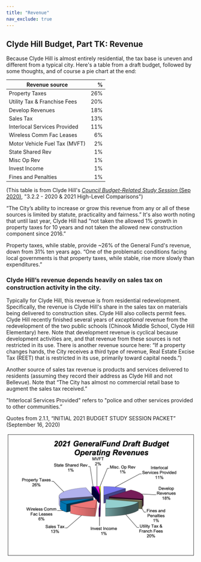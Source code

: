 ```yaml
---
title: "Revenue"
nav_exclude: true
---
```

## Clyde Hill Budget, Part TK: Revenue

Because Clyde Hill is almost entirely residential, the tax base is uneven and different from a typical city. Here's a table from a draft budget, followed by some thoughts, and of course a pie chart at the end:


| Revenue source | % |
| --- | ---: |
| Property Taxes | 26% |
| Utility Tax & Franchise Fees	| 20% |
| Develop Revenues	| 18% |
| Sales Tax	| 13% |
| Interlocal Services Provided	| 11% |
| Wireless Comm Fac Leases	| 6% |
| Motor Vehicle Fuel Tax (MVFT)	| 2% |
| State Shared Rev	| 1% |
| Misc Op Rev	| 1% |
| Invest Income	| 1% | 
| Fines and Penalties	| 1% | 

(This table is from Clyde Hill's [_Council Budget-Related Study Session_ (Sep 2020)](https://clydehill.civicweb.net/document/13225?splitscreen=true&attachmenturl=%2Fdocument%2F13205), "3.2.2 - 2020 & 2021 High-Level Comparisons")

“The City’s ability to increase or grow this revenue from any or all of these sources is limited by statute, practicality and fairness.” It's also worth noting that until last year, Clyde Hill had “not taken the allowed 1% growth in property taxes for 10 years and not taken the allowed new construction component since 2016.”

Property taxes, while stable, provide ~26% of the General Fund's revenue, down from 31% ten years ago. “One of the problematic conditions facing local governments is that property taxes, while stable, rise more slowly than expenditures.” 

### Clyde Hill’s revenue depends heavily on sales tax on construction activity in the city.

Typically for Clyde Hill, this revenue is from residential redevelopment. Specifically, the revenue is Clyde Hill's share in the sales tax on materials being delivered to construction sites. Clyde Hill also collects permit fees. Clyde Hill recently finished several years of _exceptional_ revenue from the redevelopment of the two public schools (Chinook Middle School, Clyde Hill Elementary) here. Note that development revenue is cyclical because development activities are, and that revenue from these sources is not restricted in its use. There is another revenue source here: “If a property changes hands, the City receives a third type of revenue, Real Estate Excise Tax (REET) that is restricted in its use, primarily toward capital needs.”)

Another source of sales tax revenue is products and services delivered to residents (assuming they record their address as Clyde Hill and not Bellevue). Note that “The City has almost no commercial retail base to augment the sales tax received.”

"Interlocal Services Provided" refers to "police and other services provided to other communities.”

Quotes from 2.1.1, “INITIAL 2021 BUDGET STUDY SESSION PACKET” (September 16, 2020)

![2020-2021 High-Level Comparisons](assets/3-2-2-2021_Draft_Rev.png)
